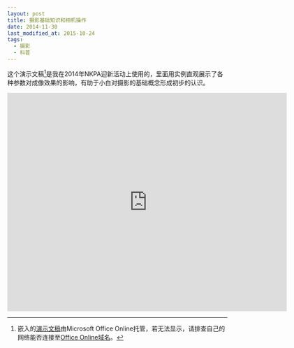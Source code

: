 ```yaml
---
layout: post
title: 摄影基础知识和相机操作
date: 2014-11-30
last_modified_at: 2015-10-24
tags:
  - 摄影
  - 科普
---
```

这个演示文稿[^1]是我在2014年NKPA迎新活动上使用的，里面用实例直观展示了各种参数对成像效果的影响，有助于小白对摄影的基础概念形成初步的认识。

<iframe src="https://onedrive.live.com/embed?resid=4AAEB7B8AF6F1FCF%21157590&amp;authkey=!AAQZ9n8cmeNiy70&amp;em=2&amp;wdAr=1.3333333333333333" width="640px" height="500px" frameborder="0"></iframe>

[^1]: 嵌入的[演示文稿](https://1drv.ms/p/s!As8fb6-4t65Kic8WZc8v4CxfS_KGAg)由Microsoft Office Online托管，若无法显示，请排查自己的网络能否连接至[Office Online域名](https://learn.microsoft.com/zh-cn/microsoft-365/enterprise/urls-and-ip-address-ranges?view=o365-worldwide&redirectSourcePath=%252farticle%252f8548a211-3fe7-47cb-abb1-355ea5aa88a2#microsoft-365-common-and-office-online)。